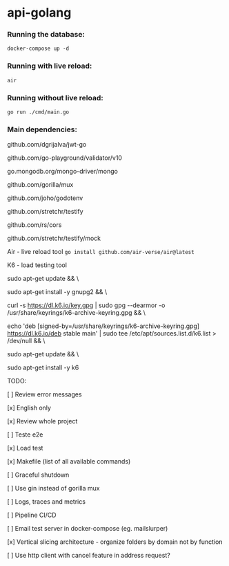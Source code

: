 # api-golang

### Running the database:
`docker-compose up -d`

### Running with live reload:
`air`

### Running without live reload:
`go run ./cmd/main.go`


### Main dependencies:

 github.com/dgrijalva/jwt-go

 github.com/go-playground/validator/v10

 go.mongodb.org/mongo-driver/mongo

 github.com/gorilla/mux

 github.com/joho/godotenv

 github.com/stretchr/testify

 github.com/rs/cors

 github.com/stretchr/testify/mock

Air - live reload tool
`go install github.com/air-verse/air@latest`

K6 - load testing tool

sudo apt-get update && \\

sudo apt-get install -y gnupg2 && \\

curl -s https://dl.k6.io/key.gpg | sudo gpg --dearmor -o /usr/share/keyrings/k6-archive-keyring.gpg && \\

echo 'deb [signed-by=/usr/share/keyrings/k6-archive-keyring.gpg] https://dl.k6.io/deb stable main' | sudo tee /etc/apt/sources.list.d/k6.list > /dev/null && \\

sudo apt-get update && \\

sudo apt-get install -y k6

TODO:

[ ] Review error messages

[x] English only

[x] Review whole project

[ ] Teste e2e

[x] Load test

[x] Makefile (list of all available commands)

[ ] Graceful shutdown

[ ] Use gin instead of gorilla mux

[ ] Logs, traces and metrics

[ ] Pipeline CI/CD

[ ] Email test server in docker-compose (eg. mailslurper)

[x] Vertical slicing architecture - organize folders by domain not by function

[ ] Use http client with cancel feature in address request?